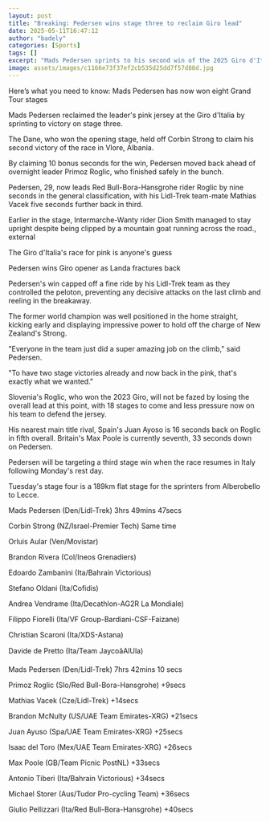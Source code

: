 ```yaml
---
layout: post
title: "Breaking: Pedersen wins stage three to reclaim Giro lead"
date: 2025-05-11T16:47:12
author: "badely"
categories: [Sports]
tags: []
excerpt: "Mads Pedersen sprints to his second win of the 2025 Giro d'Italia to reclaim the leader's pink jersey from Primoz Roglic."
image: assets/images/c1166e73f37ef2cb535d25dd7f57d88d.jpg
---
```


Here’s what you need to know: Mads Pedersen has now won eight Grand Tour stages

Mads Pedersen reclaimed the leader's pink jersey at the Giro d'Italia by sprinting to victory on stage three.

The Dane, who won the opening stage, held off Corbin Strong to claim his second victory of the race in Vlore, Albania.

By claiming 10 bonus seconds for the win, Pedersen moved back ahead of overnight leader Primoz Roglic, who finished safely in the bunch.

Pedersen, 29, now leads Red Bull-Bora-Hansgrohe rider Roglic by nine seconds in the general classification, with his Lidl-Trek team-mate Mathias Vacek five seconds further back in third.

Earlier in the stage, Intermarche-Wanty rider Dion Smith managed to stay upright despite being clipped by a mountain goat running across the road., external

The Giro d'Italia's race for pink is anyone's guess

Pedersen wins Giro opener as Landa fractures back

Pedersen's win capped off a fine ride by his Lidl-Trek team as they controlled the peloton, preventing any decisive attacks on the last climb and reeling in the breakaway.

The former world champion was well positioned in the home straight, kicking early and displaying impressive power to hold off the charge of New Zealand's Strong.

"Everyone in the team just did a super amazing job on the climb," said Pedersen.

"To have two stage victories already and now back in the pink, that's exactly what we wanted."

Slovenia's Roglic, who won the 2023 Giro, will not be fazed by losing the overall lead at this point, with 18 stages to come and less pressure now on his team to defend the jersey.

His nearest main title rival, Spain's Juan Ayoso is 16 seconds back on Roglic in fifth overall. Britain's Max Poole is currently seventh, 33 seconds down on Pedersen.

Pedersen will be targeting a third stage win when the race resumes in Italy following Monday's rest day.

Tuesday's stage four is a 189km flat stage for the sprinters from Alberobello to Lecce.

Mads Pedersen (Den/Lidl-Trek) 3hrs 49mins 47secs

Corbin Strong (NZ/Israel-Premier Tech) Same time

Orluis Aular (Ven/Movistar)

Brandon Rivera (Col/Ineos Grenadiers)

Edoardo Zambanini (Ita/Bahrain Victorious)

Stefano Oldani (Ita/Cofidis)

Andrea Vendrame (Ita/Decathlon-AG2R La Mondiale)

Filippo Fiorelli (Ita/VF Group-Bardiani-CSF-Faizane)

Christian Scaroni (Ita/XDS-Astana)

Davide de Pretto (Ita/Team JaycoâAlUla)

Mads Pedersen (Den/Lidl-Trek) 7hrs 42mins 10 secs

Primoz Roglic (Slo/Red Bull-Bora-Hansgrohe) +9secs

Mathias Vacek (Cze/Lidl-Trek) +14secs

Brandon McNulty (US/UAE Team Emirates-XRG) +21secs

Juan Ayuso (Spa/UAE Team Emirates-XRG) +25secs

Isaac del Toro (Mex/UAE Team Emirates-XRG) +26secs

Max Poole (GB/Team Picnic PostNL) +33secs

Antonio Tiberi (Ita/Bahrain Victorious) +34secs

Michael Storer (Aus/Tudor Pro-cycling Team) +36secs

Giulio Pellizzari (Ita/Red Bull-Bora-Hansgrohe) +40secs

